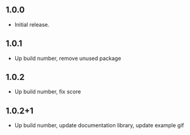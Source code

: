 ## 1.0.0
* Initial release.
## 1.0.1
* Up build number, remove unused package
## 1.0.2
* Up build number, fix score
## 1.0.2+1
* Up build number, update documentation library, update example gif